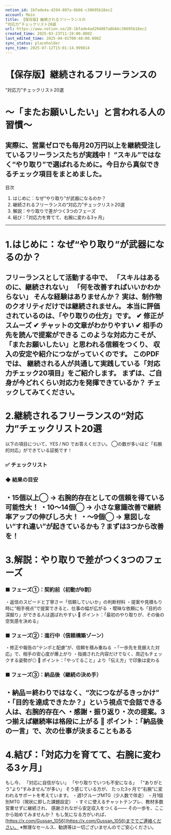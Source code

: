 ```yaml
---
notion_id: 1bfade4a-d294-807a-8b66-c30695b18ec2
account: Main
title: 【保存版】継続されるフリーランスの
“対応力”チェックリスト20選
url: https://www.notion.so/20-1bfade4ad294807a8b66c30695b18ec2
created_time: 2025-03-23T11:19:00.000Z
last_edited_time: 2025-04-01T00:48:00.000Z
sync_status: placeholder
sync_time: 2025-07-12T15:01:14.999814
---
```

# 【保存版】継続されるフリーランスの
“対応力”チェックリスト20選

# 〜「またお願いしたい」と言われる人の習慣〜
実際に、営業ゼロでも毎月20万円以上を継続受注しているフリーランスたちが実践中！
“スキル”ではなく“やり取り”で選ばれるために。今日から真似できるチェック項目をまとめました。
---
目次
1. はじめに：なぜ“やり取り”が武器になるのか？
1. 継続されるフリーランスの“対応力”チェックリスト20選
1. 解説：やり取りで差がつく3つのフェーズ
1. 結び：「対応力を育てて、右腕に変わる3ヶ月」
---
# 1.はじめに：なぜ“やり取り”が武器になるのか？
フリーランスとして活動する中で、
「スキルはあるのに、継続されない」
「何を改善すればいいかわからない」
そんな経験はありませんか？
実は、制作物のクオリティだけでは継続されません。
本当に評価されているのは、「やり取りの仕方」です。
✔︎ 修正がスムーズ
✔︎ チャットの文章がわかりやすい
✔︎ 相手の先を読んで提案ができる
このような対応力こそが、
「またお願いしたい」と思われる信頼をつくり、
収入の安定や紹介につながっていくのです。
このPDFでは、
継続される人が共通して実践している「対応力チェック20項目」をご紹介します。
まずは、ご自身が今どれくらい対応力を発揮できているか？
チェックしてみてください。
---
# 2.継続されるフリーランスの“対応力”チェックリスト20選
以下の項目について、YES / NO でお答えください。
◯の数が多いほど「右腕的対応」ができている証拠です！
### ✅ チェックリスト
### ◆ 結果の目安
・15個以上◯ → 右腕的存在としての信頼を得ている可能性大！
・10〜14個◯ → 小さな意識改善で継続率アップの伸びしろ大！
・〜9個◯ → 意図しない“すれ違い”が起きているかも？まずは3つから改善を！
---
# 3.解説：やり取りで差がつく3つのフェーズ
### ■ フェーズ①：契約前（初動が9割）
・返信のスピードと丁寧さ＝「信頼していいか」の判断材料
・提案や見積もり時に“相手視点”で提案できると、仕事の幅が広がる
・曖昧な依頼にも「目的の深掘り」ができる人は選ばれやすい
📝 ポイント：「最初のやり取りが、その後の空気感を決める」
### ■ フェーズ②：進行中（信頼構築ゾーン）
・修正や報告の“テンポと配慮”が、信頼を積み重ねる
・「一歩先を見据えた対応」で、相手の安心度が爆上がり
・指摘された内容だけでなく、周辺もチェックする姿勢が◎
📝 ポイント：「やってること」より「伝え方」で印象は変わる
### ■ フェーズ③：納品後（継続の決め手）
・納品＝終わりではなく、“次につながるきっかけ”
・「目的を達成できたか？」という視点で会話できる人は、右腕的存在へ
・感謝・振り返り・次の提案。3つ揃えば継続率は格段に上がる
📝 ポイント：「納品後の一言」で、次の仕事が決まることもある
---
# 4.結び：「対応力を育てて、右腕に変わる3ヶ月」
もし今、
「対応に自信がない」
「やり取りでいつも不安になる」
「“ありがとう”より“すみません”が多い」
そう感じている方が、
たった3ヶ月で“右腕”に変われるサポートを考えています。
・週1グループMTG（少人数で伴走）
・月1個別MTG（現状に即した課題設定）
・すぐに使えるチャットテンプレ、教材多数
営業せずに継続され、
感謝されながら安定収入をつくる――
その一歩を、ここから始めてみませんか？
もし気になる方がいれば、[https://x.com/Gussan_1056](https://x.com/Gussan_1056)まででご連絡ください。
※無理なセールス、勧誘等は一切ございませんのでご安心ください。